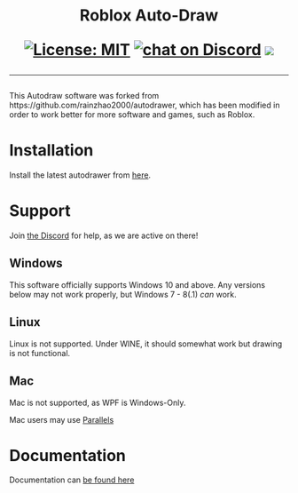 <h1 align="center">
Roblox Auto-Draw
<br>

[![License: MIT](https://img.shields.io/badge/License-MIT-yellow.svg)](https://opensource.org/licenses/MIT)
<a href="https://discord.gg/rwvUFraDnb">
    <img src="https://img.shields.io/discord/937117805805989890?logo=discord"
       alt="chat on Discord"></a>
<a href="https://github.com/badges/shields/pulse" alt="Activity">
    <img src="https://img.shields.io/github/commit-activity/m/Siydge/autodraw-roblox" /></a>

---
</h1>
This Autodraw software was forked from https://github.com/rainzhao2000/autodrawer, which has been modified in order to work better for more software and games, such as Roblox.

# Installation

 Install the latest autodrawer from [here](https://github.com/Siydge/autodraw-roblox/releases).
 
# Support

Join [the Discord](https://discord.gg/rwvUFraDnb) for help, as we are active on there!
 
## Windows

This software officially supports Windows 10 and above. Any versions below may not work properly, but Windows 7 - 8(.1) *can* work.

## Linux

Linux is not supported. Under WINE, it should somewhat work but drawing is not functional.

## Mac

Mac is not supported, as WPF is Windows-Only. 

Mac users may use [Parallels](https://www.parallels.com/au/products/desktop/)

# Documentation

Documentation can [be found here](https://siydge.github.io/autodraw-roblox/docs)
